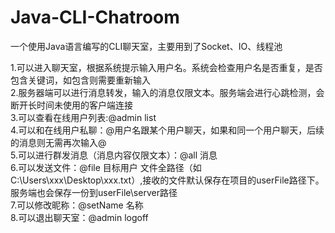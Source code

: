 # Java-CLI-Chatroom
一个使用Java语言编写的CLI聊天室，主要用到了Socket、IO、线程池

1.可以进入聊天室，根据系统提示输入用户名。系统会检查用户名是否重复，是否包含关键词，如包含则需要重新输入  
2.服务器端可以进行消息转发，输入的消息仅限文本。服务端会进行心跳检测，会断开长时间未使用的客户端连接  
3.可以查看在线用户列表:@admin list  
4.可以和在线用户私聊：@用户名跟某个用户聊天，如果和同一个用户聊天，后续的消息则无需再次输入@  
5.可以进行群发消息（消息内容仅限文本）：@all 消息  
6.可以发送文件：@file 目标用户 文件全路径（如C:\Users\xxx\Desktop\xxx.txt）,接收的文件默认保存在项目的userFile路径下。服务端也会保存一份到userFile\server路径  
7.可以修改昵称：@setName 名称  
8.可以退出聊天室：@admin logoff
